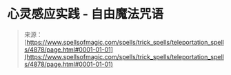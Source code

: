 <!--yml

分类：未分类

日期：2024年6月12日 18:38:46

-->

# 心灵感应实践 - 自由魔法咒语

> 来源：[https://www.spellsofmagic.com/spells/trick_spells/teleportation_spells/4878/page.html#0001-01-01](https://www.spellsofmagic.com/spells/trick_spells/teleportation_spells/4878/page.html#0001-01-01)
